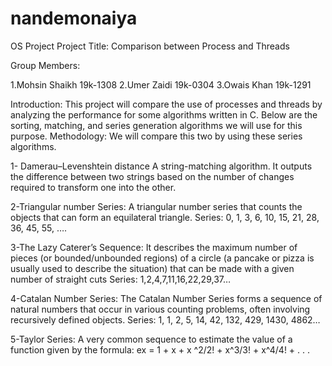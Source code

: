 # nandemonaiya
OS Project
Project Title:
Comparison between Process and Threads

 


Group Members:

1.Mohsin Shaikh		19k-1308
2.Umer Zaidi			19k-0304
3.Owais Khan			19k-1291



Introduction:
This project will compare the use of processes and threads by analyzing the performance for some algorithms written in C. Below are the sorting, matching, and series generation algorithms we will use for this purpose.
Methodology:
We will compare this two by using these series algorithms.

1- Damerau–Levenshtein distance 
A string-matching algorithm. It outputs the difference between two strings based on the number of changes required to transform one into the other.

2-Triangular number Series:
A triangular number series that counts the objects that can form an equilateral triangle.
Series: 
 0, 1, 3, 6, 10, 15, 21, 28, 36, 45, 55, ….

3-The Lazy Caterer’s Sequence:
It describes the maximum number of pieces (or bounded/unbounded regions) of a circle (a pancake or pizza is usually used to describe the situation) that can be made with a given number of straight cuts
Series:
1,2,4,7,11,16,22,29,37…

4-Catalan Number Series:
The Catalan Number Series forms a sequence of natural numbers that occur in various counting problems, often involving recursively defined objects.
Series:
1, 1, 2, 5, 14, 42, 132, 429, 1430, 4862…

5-Taylor Series:
A very common sequence to estimate the value of a function given by the formula:
ex = 1 + x + x ^2/2! + x^3/3! + x^4/4! + . . .

